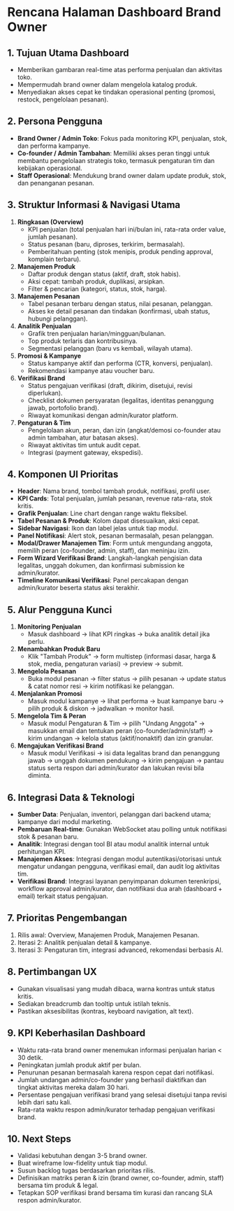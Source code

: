 # Rencana Halaman Dashboard Brand Owner

## 1. Tujuan Utama Dashboard
- Memberikan gambaran real-time atas performa penjualan dan aktivitas toko.
- Mempermudah brand owner dalam mengelola katalog produk.
- Menyediakan akses cepat ke tindakan operasional penting (promosi, restock, pengelolaan pesanan).

## 2. Persona Pengguna
- **Brand Owner / Admin Toko**: Fokus pada monitoring KPI, penjualan, stok, dan performa kampanye.
- **Co-founder / Admin Tambahan**: Memiliki akses peran tinggi untuk membantu pengelolaan strategis toko, termasuk pengaturan tim dan kebijakan operasional.
- **Staff Operasional**: Mendukung brand owner dalam update produk, stok, dan penanganan pesanan.

## 3. Struktur Informasi & Navigasi Utama
1. **Ringkasan (Overview)**
   - KPI penjualan (total penjualan hari ini/bulan ini, rata-rata order value, jumlah pesanan).
   - Status pesanan (baru, diproses, terkirim, bermasalah).
   - Pemberitahuan penting (stok menipis, produk pending approval, komplain terbaru).
2. **Manajemen Produk**
   - Daftar produk dengan status (aktif, draft, stok habis).
   - Aksi cepat: tambah produk, duplikasi, arsipkan.
   - Filter & pencarian (kategori, status, stok, harga).
3. **Manajemen Pesanan**
   - Tabel pesanan terbaru dengan status, nilai pesanan, pelanggan.
   - Akses ke detail pesanan dan tindakan (konfirmasi, ubah status, hubungi pelanggan).
4. **Analitik Penjualan**
   - Grafik tren penjualan harian/mingguan/bulanan.
   - Top produk terlaris dan kontribusinya.
   - Segmentasi pelanggan (baru vs kembali, wilayah utama).
5. **Promosi & Kampanye**
   - Status kampanye aktif dan performa (CTR, konversi, penjualan).
   - Rekomendasi kampanye atau voucher baru.
6. **Verifikasi Brand**
   - Status pengajuan verifikasi (draft, dikirim, disetujui, revisi diperlukan).
   - Checklist dokumen persyaratan (legalitas, identitas penanggung jawab, portofolio brand).
   - Riwayat komunikasi dengan admin/kurator platform.
7. **Pengaturan & Tim**
   - Pengelolaan akun, peran, dan izin (angkat/demosi co-founder atau admin tambahan, atur batasan akses).
   - Riwayat aktivitas tim untuk audit cepat.
   - Integrasi (payment gateway, ekspedisi).

## 4. Komponen UI Prioritas
- **Header**: Nama brand, tombol tambah produk, notifikasi, profil user.
- **KPI Cards**: Total penjualan, jumlah pesanan, revenue rata-rata, stok kritis.
- **Grafik Penjualan**: Line chart dengan range waktu fleksibel.
- **Tabel Pesanan & Produk**: Kolom dapat disesuaikan, aksi cepat.
- **Sidebar Navigasi**: Ikon dan label jelas untuk tiap modul.
- **Panel Notifikasi**: Alert stok, pesanan bermasalah, pesan pelanggan.
- **Modal/Drawer Manajemen Tim**: Form untuk mengundang anggota, memilih peran (co-founder, admin, staff), dan meninjau izin.
- **Form Wizard Verifikasi Brand**: Langkah-langkah pengisian data legalitas, unggah dokumen, dan konfirmasi submission ke admin/kurator.
- **Timeline Komunikasi Verifikasi**: Panel percakapan dengan admin/kurator beserta status aksi terakhir.

## 5. Alur Pengguna Kunci
1. **Monitoring Penjualan**
   - Masuk dashboard → lihat KPI ringkas → buka analitik detail jika perlu.
2. **Menambahkan Produk Baru**
   - Klik "Tambah Produk" → form multistep (informasi dasar, harga & stok, media, pengaturan variasi) → preview → submit.
3. **Mengelola Pesanan**
   - Buka modul pesanan → filter status → pilih pesanan → update status & catat nomor resi → kirim notifikasi ke pelanggan.
4. **Menjalankan Promosi**
   - Masuk modul kampanye → lihat performa → buat kampanye baru → pilih produk & diskon → jadwalkan → monitor hasil.
5. **Mengelola Tim & Peran**
   - Masuk modul Pengaturan & Tim → pilih "Undang Anggota" → masukkan email dan tentukan peran (co-founder/admin/staff) → kirim undangan → kelola status (aktif/nonaktif) dan izin granular.
6. **Mengajukan Verifikasi Brand**
   - Masuk modul Verifikasi → isi data legalitas brand dan penanggung jawab → unggah dokumen pendukung → kirim pengajuan → pantau status serta respon dari admin/kurator dan lakukan revisi bila diminta.

## 6. Integrasi Data & Teknologi
- **Sumber Data**: Penjualan, inventori, pelanggan dari backend utama; kampanye dari modul marketing.
- **Pembaruan Real-time**: Gunakan WebSocket atau polling untuk notifikasi stok & pesanan baru.
- **Analitik**: Integrasi dengan tool BI atau modul analitik internal untuk perhitungan KPI.
- **Manajemen Akses**: Integrasi dengan modul autentikasi/otorisasi untuk mengatur undangan pengguna, verifikasi email, dan audit log aktivitas tim.
- **Verifikasi Brand**: Integrasi layanan penyimpanan dokumen terenkripsi, workflow approval admin/kurator, dan notifikasi dua arah (dashboard + email) terkait status pengajuan.

## 7. Prioritas Pengembangan
1. Rilis awal: Overview, Manajemen Produk, Manajemen Pesanan.
2. Iterasi 2: Analitik penjualan detail & kampanye.
3. Iterasi 3: Pengaturan tim, integrasi advanced, rekomendasi berbasis AI.

## 8. Pertimbangan UX
- Gunakan visualisasi yang mudah dibaca, warna kontras untuk status kritis.
- Sediakan breadcrumb dan tooltip untuk istilah teknis.
- Pastikan aksesibilitas (kontras, keyboard navigation, alt text).

## 9. KPI Keberhasilan Dashboard
- Waktu rata-rata brand owner menemukan informasi penjualan harian < 30 detik.
- Peningkatan jumlah produk aktif per bulan.
- Penurunan pesanan bermasalah karena respon cepat dari notifikasi.
- Jumlah undangan admin/co-founder yang berhasil diaktifkan dan tingkat aktivitas mereka dalam 30 hari.
- Persentase pengajuan verifikasi brand yang selesai disetujui tanpa revisi lebih dari satu kali.
- Rata-rata waktu respon admin/kurator terhadap pengajuan verifikasi brand.

## 10. Next Steps
- Validasi kebutuhan dengan 3-5 brand owner.
- Buat wireframe low-fidelity untuk tiap modul.
- Susun backlog tugas berdasarkan prioritas rilis.
- Definisikan matriks peran & izin (brand owner, co-founder, admin, staff) bersama tim produk & legal.
- Tetapkan SOP verifikasi brand bersama tim kurasi dan rancang SLA respon admin/kurator.
